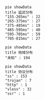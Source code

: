 
```mermaid
pie showData
title 延迟分布
"155-265ms" : 22
"265-375ms" : 27
"375-485ms" : 19
"485-595ms" : 40
"595-705ms" : 59
"705-815ms" : 27
```
```mermaid
pie showData
title 地域分布
"未知" : 194
```
```mermaid
pie showData
title 协议分布
"ss" : 153
"trojan" : 7
"http" : 1
"vless" : 32
"ssr" : 1
```